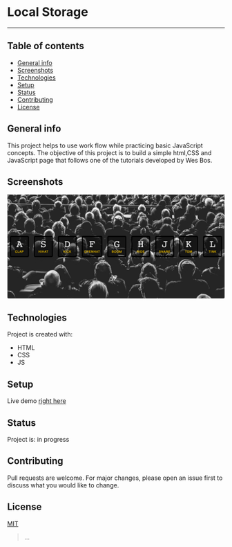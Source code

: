 # Local Storage
---

## Table of contents

* [General info](#general-info)
* [Screenshots](#screenshots)
* [Technologies](#technologies)
* [Setup](#setup)
* [Status](#status)
* [Contributing](#contributing)
* [License](#license)

## General info

This project helps to use work flow while practicing basic JavaScript concepts.
The objective of this project is to build a simple html,CSS and JavaScript page that follows one of the tutorials developed by Wes Bos.

## Screenshots

![Local Storage screen shot](https://github.com/KrystynaMil/Drum-Kit/blob/master/public/images/screen-shot.png)

## Technologies

Project is created with:

* HTML
* CSS
* JS

## Setup

Live demo [right here](https://krystynamil.github.io/localStorage/)

## Status

Project is: in progress

## Contributing

Pull requests are welcome. For major changes, please open an issue first to discuss what you would like to change.

## License

[MIT]()
> ...
